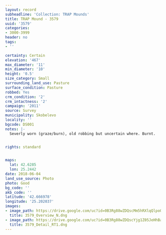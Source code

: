 ```yaml
---
layout: record
subheadline: 'Collection: TRAP Mounds'
title: TRAP Mound - 3579
uuid: '3579'
categories:
- 3000-3999
header: no
tags:
- ''

certainty: Certain
elevation: '467'
max_diameter: '11'
min_diameter: '10'
height: '0.5'
size_category: Small
surrounding_land_use: Pasture
surface_condition: Pasture
robbed: Yes
crm_condition: '2'
crm_intactness: '2'
campaign: '2011'
source: Survey
municipality: Skobelevo
locality: ''
bgcode: DS001
notes: |-
  Severly worn (graze/burn), old robbing but uncertain where. Burnt.


rights: standard


maps:
  lat: 42.6285
  lon: 25.2442
date: 2018-06-04
land_use_source: Photo
photo: Good
bg_code: ''
akb_code: ''
latitude: '42.666978'
longitude: '25.202037'
images:
- image_path: https://drive.google.com/uc?id=0B3Rg88wZDQscMm5hRXlqQlpoQzA
  title: 3579_Overview_N.dng
- image_path: https://drive.google.com/uc?id=0B3Rg88wZDQscYjg1Z05JeHhBanc
  title: 3579_Detail_RT1.dng
---
```


